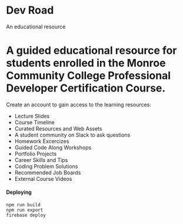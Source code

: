# Dev Road

An educational resource

# A guided educational resource for students enrolled in the Monroe Community College Professional Developer Certification Course.

Create an account to gain access to the learning resources:

* Lecture Slides
* Course Timeline
* Curated Resources and Web Assets
* A student community on Slack to ask questions
* Homework Excercizes
* Guided Code Along Workshops
* Portfolio Projects
* Career Skills and Tips
* Coding Problem Solutions
* Recommended Job Boards
* External Course Videos


#### Deploying

```
npm run build
npm run export
firebase deploy
```